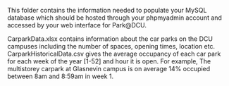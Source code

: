This folder contains the information needed to populate your MySQL
database which should be hosted through your phpmyadmin account and
accessed by your web interface for Park@DCU.

CarparkData.xlsx contains information about the car parks on the DCU campuses including the number of spaces, opening times, location etc.
CarparkHistoricalData.csv gives the average occupancy of each car park for each week of the year [1-52] and hour it is open. For example, The multistorey carpark at Glasnevin campus is on average 14% occupied between 8am and 8:59am in week 1.
